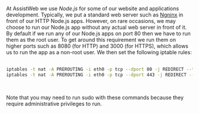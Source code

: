 <!-- TITLE: Redirecting Ports 80 And 443 -->

At AssistWeb we use *Node.js* for some of our website and applications development. Typically, we put a standard web server such as [Ngninx](https://www.nginx.com) in front of our HTTP Node.js apps. However, on rare occasions, we may choose to run our Node.js app without any actual web server in front of it. By default if we run any of our Node.js apps on port 80 then we have to run them as the root user. To get around this requirement we run them on higher ports such as 8080 (for HTTP) and 3000 (for HTTPS), which allows us to run the app as a non-root user. We then set the following iptable rules:<br><br>

```bash
iptables -t nat -A PREROUTING -i eth0 -p tcp --dport 80 -j REDIRECT --to-port 8080
iptables -t nat -A PREROUTING -i eth0 -p tcp --dport 443 -j REDIRECT --to-port 3000
```
<br>

Note that you may need to run sudo with these commands because they require administrative privileges to run.